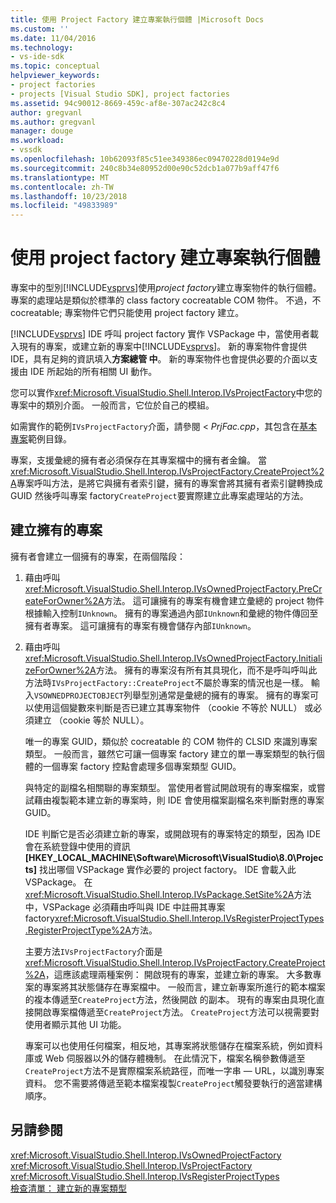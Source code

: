 ```yaml
---
title: 使用 Project Factory 建立專案執行個體 |Microsoft Docs
ms.custom: ''
ms.date: 11/04/2016
ms.technology:
- vs-ide-sdk
ms.topic: conceptual
helpviewer_keywords:
- project factories
- projects [Visual Studio SDK], project factories
ms.assetid: 94c90012-8669-459c-af8e-307ac242c8c4
author: gregvanl
ms.author: gregvanl
manager: douge
ms.workload:
- vssdk
ms.openlocfilehash: 10b62093f85c51ee349386ec09470228d0194e9d
ms.sourcegitcommit: 240c8b34e80952d00e90c52dcb1a077b9aff47f6
ms.translationtype: MT
ms.contentlocale: zh-TW
ms.lasthandoff: 10/23/2018
ms.locfileid: "49833989"
---
```

# <a name="create-project-instances-by-using-project-factories"></a>使用 project factory 建立專案執行個體
專案中的型別[!INCLUDE[vsprvs](../../code-quality/includes/vsprvs_md.md)]使用*project factory*建立專案物件的執行個體。 專案的處理站是類似於標準的 class factory cocreatable COM 物件。 不過，不 cocreatable; 專案物件它們只能使用 project factory 建立。  
  
 [!INCLUDE[vsprvs](../../code-quality/includes/vsprvs_md.md)] IDE 呼叫 project factory 實作 VSPackage 中，當使用者載入現有的專案，或建立新的專案中[!INCLUDE[vsprvs](../../code-quality/includes/vsprvs_md.md)]。 新的專案物件會提供 IDE，具有足夠的資訊填入**方案總管 中**。 新的專案物件也會提供必要的介面以支援由 IDE 所起始的所有相關 UI 動作。  
  
 您可以實作<xref:Microsoft.VisualStudio.Shell.Interop.IVsProjectFactory>中您的專案中的類別介面。 一般而言，它位於自己的模組。  
  
 如需實作的範例`IVsProjectFactory`介面，請參閱 < *PrjFac.cpp*，其包含在[基本專案](https://www.microsoft.com/download/details.aspx?id=55984)範例目錄。  
  
 專案，支援彙總的擁有者必須保存在其專案檔中的擁有者金鑰。 當<xref:Microsoft.VisualStudio.Shell.Interop.IVsProjectFactory.CreateProject%2A>專案呼叫方法，是將它與擁有者索引鍵，擁有的專案會將其擁有者索引鍵轉換成 GUID 然後呼叫專案 factory`CreateProject`要實際建立此專案處理站的方法。  
  
## <a name="create-an-owned-project"></a>建立擁有的專案  
 擁有者會建立一個擁有的專案，在兩個階段：  
  
1. 藉由呼叫<xref:Microsoft.VisualStudio.Shell.Interop.IVsOwnedProjectFactory.PreCreateForOwner%2A>方法。 這可讓擁有的專案有機會建立彙總的 project 物件根據輸入控制`IUnknown`。 擁有的專案通過內部`IUnknown`和彙總的物件傳回至擁有者專案。 這可讓擁有的專案有機會儲存內部`IUnknown`。  
  
2. 藉由呼叫<xref:Microsoft.VisualStudio.Shell.Interop.IVsOwnedProjectFactory.InitializeForOwner%2A>方法。 擁有的專案沒有所有其具現化，而不是呼叫呼叫此方法時`IVsProjectFactory::CreateProject`不屬於專案的情況也是一樣。 輸入`VSOWNEDPROJECTOBJECT`列舉型別通常是彙總的擁有的專案。 擁有的專案可以使用這個變數來判斷是否已建立其專案物件 （cookie 不等於 NULL） 或必須建立 （cookie 等於 NULL）。  
  
   唯一的專案 GUID，類似於 cocreatable 的 COM 物件的 CLSID 來識別專案類型。 一般而言，雖然它可讓一個專案 factory 建立的單一專案類型的執行個體的一個專案 factory 控點會處理多個專案類型 GUID。  
  
   與特定的副檔名相關聯的專案類型。 當使用者嘗試開啟現有的專案檔案，或嘗試藉由複製範本建立新的專案時，則 IDE 會使用檔案副檔名來判斷對應的專案 GUID。  
  
   IDE 判斷它是否必須建立新的專案，或開啟現有的專案特定的類型，因為 IDE 會在系統登錄中使用的資訊 **[HKEY_LOCAL_MACHINE\Software\Microsoft\VisualStudio\8.0\Projects]** 找出哪個 VSPackage 實作必要的 project factory。 IDE 會載入此 VSPackage。 在 <xref:Microsoft.VisualStudio.Shell.Interop.IVsPackage.SetSite%2A>方法中，VSPackage 必須藉由呼叫與 IDE 中註冊其專案 factory<xref:Microsoft.VisualStudio.Shell.Interop.IVsRegisterProjectTypes.RegisterProjectType%2A>方法。  
  
   主要方法`IVsProjectFactory`介面是<xref:Microsoft.VisualStudio.Shell.Interop.IVsProjectFactory.CreateProject%2A>，這應該處理兩種案例： 開啟現有的專案，並建立新的專案。 大多數專案的專案將其狀態儲存在專案檔中。 一般而言，建立新專案所進行的範本檔案的複本傳遞至`CreateProject`方法，然後開啟 的副本。 現有的專案由具現化直接開啟專案檔傳遞至`CreateProject`方法。 `CreateProject`方法可以視需要對使用者顯示其他 UI 功能。  
  
   專案可以也使用任何檔案，相反地，其專案將狀態儲存在檔案系統，例如資料庫或 Web 伺服器以外的儲存體機制。 在此情況下，檔案名稱參數傳遞至`CreateProject`方法不是實際檔案系統路徑，而唯一字串 — URL，以識別專案資料。 您不需要將傳遞至範本檔案複製`CreateProject`觸發要執行的適當建構順序。  
  
## <a name="see-also"></a>另請參閱  
 <xref:Microsoft.VisualStudio.Shell.Interop.IVsOwnedProjectFactory>   
 <xref:Microsoft.VisualStudio.Shell.Interop.IVsProjectFactory>   
 <xref:Microsoft.VisualStudio.Shell.Interop.IVsRegisterProjectTypes>   
 [檢查清單： 建立新的專案類型](../../extensibility/internals/checklist-creating-new-project-types.md)